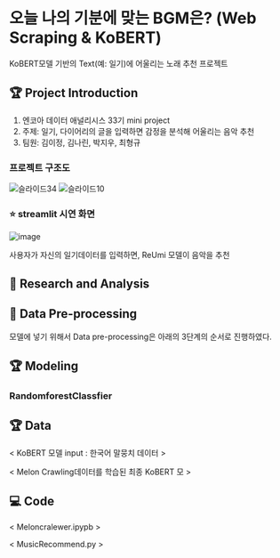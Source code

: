 # 오늘 나의 기분에 맞는 BGM은? (Web Scraping & KoBERT)

KoBERT모델 기반의 Text(예: 일기)에 어울리는 노래 추천 프로젝트

## 🏆 Project Introduction
 1. 엔코아 데이터 애널리시스 33기 mini project
 2. 주제: 일기, 다이어리의 글을 입력하면 감정을 분석해 어울리는 음악 추천
 3. 팀원: 김이정, 김나린, 박지우, 최형규

### 프로젝트 구조도
![슬라이드34](https://github.com/shashamalone/KoBERT_music_recomendation/assets/133465838/b889b58a-f20c-4195-8814-096f47c66942)
![슬라이드10](https://github.com/shashamalone/KoBERT_music_recomendation/assets/133465838/b579e600-dbeb-4990-a2df-953d3004df53)

### ⭐ streamlit 시연 화면
![image](https://github.com/shashamalone/KoBERT_music_recomendation/assets/133465838/09cc71c4-ac1f-4a9d-83d3-fbfa728c387c)

사용자가 자신의 일기데이터를 입력하면, ReUmi 모델이 음악을 추천

    
   

## 📖 Research and Analysis




## 📝 Data Pre-processing

모델에 넣기 위해서 Data pre-processing은 아래의 3단계의 순서로 진행하였다.


## 🏆 Modeling

### RandomforestClassfier


## 🏆 Data

< KoBERT 모델 input : 한국어 말뭉치 데이터 >


< Melon Crawling데이터를 학습된 최종 KoBERT 모 >


## 💻 Code
< Meloncralewer.ipypb >

< MusicRecommend.py >





    
